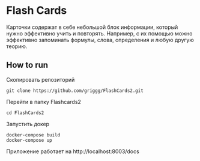 <h1>Flash Cards</h1>
Карточки содержат в себе небольшой блок информации, который нужно эффективно учить и повторять.
Например, с их помощью можно эффективно запоминать формулы, слова, определения и любую другую теорию.
<h2>How to run</h2>
Скопировать репозиторий

```
git clone https://github.com/griggg/FlashCards2.git
```

Перейти в папку Flashcards2

```
cd FlashCards2
```

Запустить докер

```
docker-compose build
docker-compose up
```

Приложение работает на <a>http://localhost:8003/docs</a>
